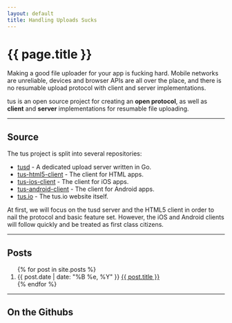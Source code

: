 ```yaml
---
layout: default
title: Handling Uploads Sucks
---
```


<div class="jumbotron">
  <h1>{{ page.title }}</h1>
  <p class="lead">
    Making a good file uploader for your app is fucking hard. Mobile
    networks are unreliable, devices and browser APIs are all over
    the place, and there is no resumable upload protocol with client and server
    implementations.
  </p>

  <p class="lead">
    tus is an open source project for
    creating an <strong>open protocol</strong>, as well as <strong>client</strong> and <strong>server</strong> implementations for
    resumable file uploading.
  </p>
</div>

<hr />

## Source

The tus project is split into several repositories:

* [tusd](https://github.com/tus/tusd) - A dedicated upload server written in Go.
* [tus-html5-client](https://github.com/tus/tus-html5-client) - The client for HTML apps.
* [tus-ios-client](https://github.com/tus/tus-ios-client) - The client for iOS apps.
* [tus-android-client](https://github.com/tus/tus-android-client) - The client for Android apps.
* [tus.io](https://github.com/tus/tus.io) - The tus.io website itself.

At first, we will focus on the tusd server and the HTML5 client in order to nail
the protocol and basic feature set. However, the iOS and Android clients will
follow quickly and be treated as first class citizens.


<hr />

## Posts

<ol id="posts">
  {% for post in site.posts %}
  <li>
    <span class="timeago" title="{{ post.date | date "%Y-%m-%dT%H:%M:%SZ" }}">{{ post.date | date: "%B %e, %Y" }}</span>
    <a href="{{ post.url }}">{{ post.title }}</a>
  </li>
  {% endfor %}
</ol>

<hr />

## On the Githubs

<ol id="githubs"></ol>

